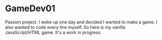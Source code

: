 # GameDev01

Passion project. I woke up one day and decided I wanted to make a game. I also wanted to code every line myself. So here is my vanilla JavaScript/HTML game. It's a work in progress.
